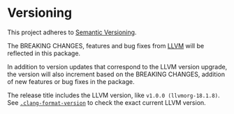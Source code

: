 # Versioning

This project adheres to [Semantic Versioning](https://semver.org/).

The BREAKING CHANGES, features and bug fixes from [LLVM](https://github.com/llvm/llvm-project/releases) will be reflected in this package.

In addition to version updates that correspond to the LLVM version upgrade, the version will also increment based on the BREAKING CHANGES, addition of new features or bug fixes in the package.

The release title includes the LLVM version, like `v1.0.0 (llvmorg-18.1.8)`. See [`.clang-format-version`](https://github.com/lumirlumir/npm-clang-format-node/blob/main/.clang-format-version) to check the exact current LLVM version.
